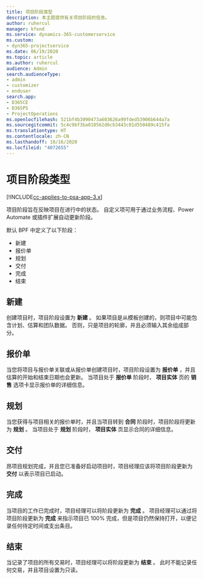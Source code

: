 ```yaml
---
title: 项目阶段类型
description: 本主题提供有关项目阶段的信息。
author: ruhercul
manager: kfend
ms.service: dynamics-365-customerservice
ms.custom:
- dyn365-projectservice
ms.date: 06/19/2020
ms.topic: article
ms.author: ruhercul
audience: Admin
search.audienceType:
- admin
- customizer
- enduser
search.app:
- D365CE
- D365PS
- ProjectOperations
ms.openlocfilehash: 521bf4b3090473a603626a99fded53906b644a7a
ms.sourcegitcommit: 5c4c9bf3ba018562d6cb3443c01d550489c415fa
ms.translationtype: HT
ms.contentlocale: zh-CN
ms.lasthandoff: 10/16/2020
ms.locfileid: "4072655"
---
```

# <a name="project-stage-types"></a>项目阶段类型 

[!INCLUDE[cc-applies-to-psa-app-3.x](../includes/cc-applies-to-psa-app-3x.md)]

项目阶段旨在反映项目在进行中的状态。 自定义项可用于通过业务流程、Power Automate 或插件扩展自动更新阶段。

默认 BPF 中定义了以下阶段：

- 新建​​
- 报价单
- 规划
- 交付
- 完成
- 结束 

## <a name="new"></a>新建

创建项目时，项目阶段设置为 **新建** 。 如果项目是从模板创建的，则项目中可能包含计划、估算和团队数据。 否则，只是项目的轮廓，并且必须输入其余组成部分。

## <a name="quote"></a>报价单

当您将项目与报价单关联或从报价单创建项目时，项目阶段设置为 **报价单** ，并且估算的开始和结束日期也会更新。 当项目处于 **报价单** 阶段时， **项目实体** 页的 **销售** 选项卡显示报价单的详细信息。

## <a name="plan"></a>规划

当您获得与项目相关的报价单时，并且当项目转到 **合同** 阶段时，项目阶段将更新为 **规划** 。 当项目处于 **规划** 阶段时， **项目实体** 页显示合同的详细信息。

## <a name="deliver"></a>交付

昂项目规划完成，并且您已准备好启动项目时，项目经理应该将项目阶段更新为 **交付** 以表示项目已启动。

## <a name="complete"></a>完成 

当项目的工作已完成时，项目经理可以将阶段更新为 **完成** 。 项目经理可以通过将项目阶段更新为 **完成** 来指示项目已 100% 完成，但是项目仍然保持打开，以便记录任何待定时间或支出条目。

## <a name="close"></a>结束

当记录了项目的所有交易时，项目经理可以将阶段更新为 **结束** 。 此时不能记录任何交易，并且项目设置为只读。
